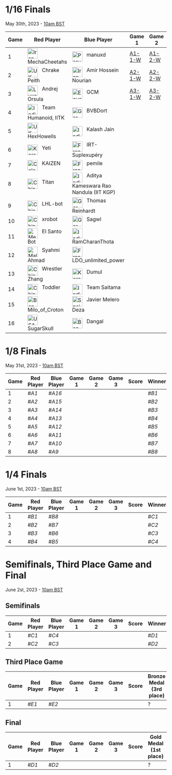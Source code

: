 # 1/16 Finals
May 30th, 2023 - [10am BST](https://dateful.com/convert/british-summer-time-bst?t=10&d=2023-05-30)

| Game | Red Player          | Blue Player                            | Game 1 | Game 2 | Game 3 | Score | Winner |
|------|---------------------|----------------------------------------|--------|--------|--------|-------|--------|
| 1    | <img src="https://webots.cloud/images/flags/ir.svg" width="32px" title="Iran" align="top"> &nbsp; MechaCheetahs | <img src="https://webots.cloud/images/flags/pe.svg" width="32px" title="Peru" align="top"> &nbsp; manuxd | [A1-1-W](https://webots.cloud/run?version=R2023a&url=https://github.com/cyberbotics/wrestling/blob/main/worlds/wrestling.wbt&type=competition&context=view&id=A1-1-W) | [A1-2-W](https://webots.cloud/run?version=R2023a&url=https://github.com/cyberbotics/wrestling/blob/main/worlds/wrestling.wbt&type=competition&context=view&id=A1-2-W) | | 2 - 0 | <img src="https://webots.cloud/images/flags/ir.svg" width="32px" title="Iran" align="top"> &nbsp; MechaCheetahs |
| 2    | <img src="https://webots.cloud/images/flags/gb.svg" width="32px" title="UK" align="top"> &nbsp; Chrake Peith | <img src="https://webots.cloud/images/flags/ir.svg" width="32px" title="Iran" align="top"> &nbsp; Amir Hossein Nourian | [A2-1-W](https://webots.cloud/run?version=R2023a&url=https://github.com/cyberbotics/wrestling/blob/main/worlds/wrestling.wbt&type=competition&context=view&id=A2-1-W) | [A2-2-W](https://webots.cloud/run?version=R2023a&url=https://github.com/cyberbotics/wrestling/blob/main/worlds/wrestling.wbt&type=competition&context=view&id=A2-2-W) | | 2 - 0 | <img src="https://webots.cloud/images/flags/gb.svg" width="32px" title="UK" align="top"> &nbsp; Chrake Peith |
| 3    | <img src="https://webots.cloud/images/flags/lu.svg" width="32px" title="Luxembourg" align="top"> &nbsp; Andrej Orsula | <img src="https://webots.cloud/images/flags/ec.svg" width="32px" title="Ecuador" align="top"> &nbsp; GCM | [A3-1-W](https://webots.cloud/run?version=R2023a&url=https://github.com/cyberbotics/wrestling/blob/main/worlds/wrestling.wbt&type=competition&context=view&id=A3-1-W) | [A3-2-W](https://webots.cloud/run?version=R2023a&url=https://github.com/cyberbotics/wrestling/blob/main/worlds/wrestling.wbt&type=competition&context=view&id=A2-2-W) |        | 2 - 0 | <img src="https://webots.cloud/images/flags/lu.svg" width="32px" title="Luxembourg" align="top"> &nbsp; Andrej Orsula |
| 4    | <img src="https://webots.cloud/images/flags/in.svg" width="32px" title="India" align="top"> &nbsp; Team Humanoid, IITK | <img src="https://webots.cloud/images/flags/de.svg" width="32px" title="Germany" align="top"> &nbsp; BVBDort                                |        |        |        |       | *#A4*  |
| 5    | <img src="https://webots.cloud/images/flags/gb.svg" width="32px" title="UK" align="top"> &nbsp; HexHowells          | <img src="https://webots.cloud/images/flags/in.svg" width="32px" title="India" align="top"> &nbsp; Kalash Jain                            |        |        |        |       | *#A5*  |
| 6    | <img src="https://webots.cloud/images/flags/kr.svg" width="32px" title="Korea" align="top"> &nbsp; Yeti                | <img src="https://webots.cloud/images/flags/fr.svg" width="32px" title="France" align="top"> &nbsp; IRT-Suplexupéry                        |        |        |        |       | *#A6*  |
| 7    | <img src="https://webots.cloud/images/flags/co.svg" width="32px" title="Colombia" align="top"> &nbsp; KAIZEN              | <img src="https://webots.cloud/images/flags/fr.svg" width="32px" title="France" align="top"> &nbsp; pemile                                 |        |        |        |       | *#A7*  |
| 8    | <img src="https://webots.cloud/images/flags/cn.svg" width="32px" title="China" align="top"> &nbsp; Titan               | <img src="https://webots.cloud/images/flags/in.svg" width="32px" title="India" align="top"> &nbsp; Aditya Kameswara Rao Nandula (IIT KGP) |        |        |        |       | *#A8*  |
| 9    | <img src="https://webots.cloud/images/flags/cn.svg" width="32px" title="China" align="top"> &nbsp; LHL-bot             | <img src="https://webots.cloud/images/flags/de.svg" width="32px" title="Germany" align="top"> &nbsp; Thomas Reinhardt                       |        |        |        |       | *#A9*  |
| 10   | <img src="https://webots.cloud/images/flags/cn.svg" width="32px" title="China" align="top"> &nbsp; xrobot              | <img src="https://webots.cloud/images/flags/de.svg" width="32px" title="Germany" align="top"> &nbsp; Sagwl                                  |        |        |        |       | *#A10* |
| 11   | <img src="https://webots.cloud/images/flags/mx.svg" width="32px" title="Mexico" align="top"> &nbsp; El Santo Bot        | <img src="https://webots.cloud/images/flags/in.svg" width="32px" title="India" align="top"> &nbsp; RamCharanThota                         |        |        |        |       | *#A11* |
| 12   | <img src="https://webots.cloud/images/flags/my.svg" width="32px" title="Malaysia" align="top"> &nbsp; Syahmi Ahmad        | <img src="https://webots.cloud/images/flags/fr.svg" width="32px" title="France" align="top"> &nbsp; LDO_unlimited_power                    |        |        |        |       | *#A12* |
| 13   | <img src="https://webots.cloud/images/flags/cn.svg" width="32px" title="China" align="top"> &nbsp; Wrestler Zhang      | <img src="https://webots.cloud/images/flags/kr.svg" width="32px" title="Korea" align="top"> &nbsp; Dumul                                  |        |        |        |       | *#A13* |
| 14   | <img src="https://webots.cloud/images/flags/cn.svg" width="32px" title="China" align="top"> &nbsp; Toddler             | <img src="https://webots.cloud/images/flags/in.svg" width="32px" title="India" align="top"> &nbsp; Team Saitama                           |        |        |        |       | *#A14* |
| 15   | <img src="https://webots.cloud/images/flags/bd.svg" width="32px" title="Bengladesh" align="top"> &nbsp; Milo_of_Croton      | <img src="https://webots.cloud/images/flags/es.svg" width="32px" title="Spain" align="top"> &nbsp; Javier Melero Deza                     |        |        |        |       | *#A15* |
| 16   | <img src="https://webots.cloud/images/flags/us.svg" width="32px" title="USA" align="top"> &nbsp; SugarSkull          | <img src="https://webots.cloud/images/flags/bd.svg" width="32px" title="Bengladesh" align="top"> &nbsp; Dangal                                 |        |        |        |       | *#A16* |

# 1/8 Finals
May 31st, 2023 - [10am BST](https://dateful.com/convert/british-summer-time-bst?t=10&d=2023-05-31)

| Game | Red Player | Blue Player | Game 1 | Game 2 | Game 3 | Score | Winner |
|------|------------|-------------|--------|--------|--------|-------|--------|
| 1    | *#A1*      | *#A16*      |        |        |        |       | *#B1*  |
| 2    | *#A2*      | *#A15*      |        |        |        |       | *#B2*  |
| 3    | *#A3*      | *#A14*      |        |        |        |       | *#B3*  |
| 4    | *#A4*      | *#A13*      |        |        |        |       | *#B4*  |
| 5    | *#A5*      | *#A12*      |        |        |        |       | *#B5*  |
| 6    | *#A6*      | *#A11*      |        |        |        |       | *#B6*  |
| 7    | *#A7*      | *#A10*      |        |        |        |       | *#B7*  |
| 8    | *#A8*      | *#A9*       |        |        |        |       | *#B8*  |

# 1/4 Finals
June 1st, 2023 - [10am BST](https://dateful.com/convert/british-summer-time-bst?t=10&d=2023-06-01)

| Game | Red Player | Blue Player | Game 1 | Game 2 | Game 3 | Score | Winner |
|------|------------|-------------|--------|--------|--------|-------|--------|
| 1    | *#B1*      | *#B8*       |        |        |        |       | *#C1*  |
| 2    | *#B2*      | *#B7*       |        |        |        |       | *#C2*  |
| 3    | *#B3*      | *#B6*       |        |        |        |       | *#C3*  |
| 4    | *#B4*      | *#B5*       |        |        |        |       | *#C4*  |

# Semifinals, Third Place Game and Final
June 2st, 2023 - [10am BST](https://dateful.com/convert/british-summer-time-bst?t=10&d=2023-06-01)

## Semifinals

| Game | Red Player | Blue Player | Game 1 | Game 2 | Game 3 | Score | Winner | Looser |
|------|------------|-------------|--------|--------|--------|-------|--------|--------|
| 1    | *#C1*      | *#C4*       |        |        |        |       | *#D1*  | *#E1*  |
| 2    | *#C2*      | *#C3*       |        |        |        |       | *#D2*  | *#E2*  |

## Third Place Game

| Game | Red Player | Blue Player | Game 1 | Game 2 | Game 3 | Score | Bronze Medal (3rd place) |
|------|------------|-------------|--------|--------|--------|-------|--------------------------|
| 1    | *#E1*      | *#E2*       |        |        |        |       |                        ? |

## Final

| Game | Red Player | Blue Player | Game 1 | Game 2 | Game 3 | Score | Gold Medal (1st place) | Silver Medal (2nd place) |
|------|------------|-------------|--------|--------|--------|-------|------------------------|--------------------------|
| 1    | *#D1*      | *#D2*       |        |        |        |       |                      ? |                        ? |


